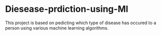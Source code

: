 # Diesease-prdiction-using-Ml
This project is based on pedicting which type of disease has occured to a person using various machine learning algorithms.
